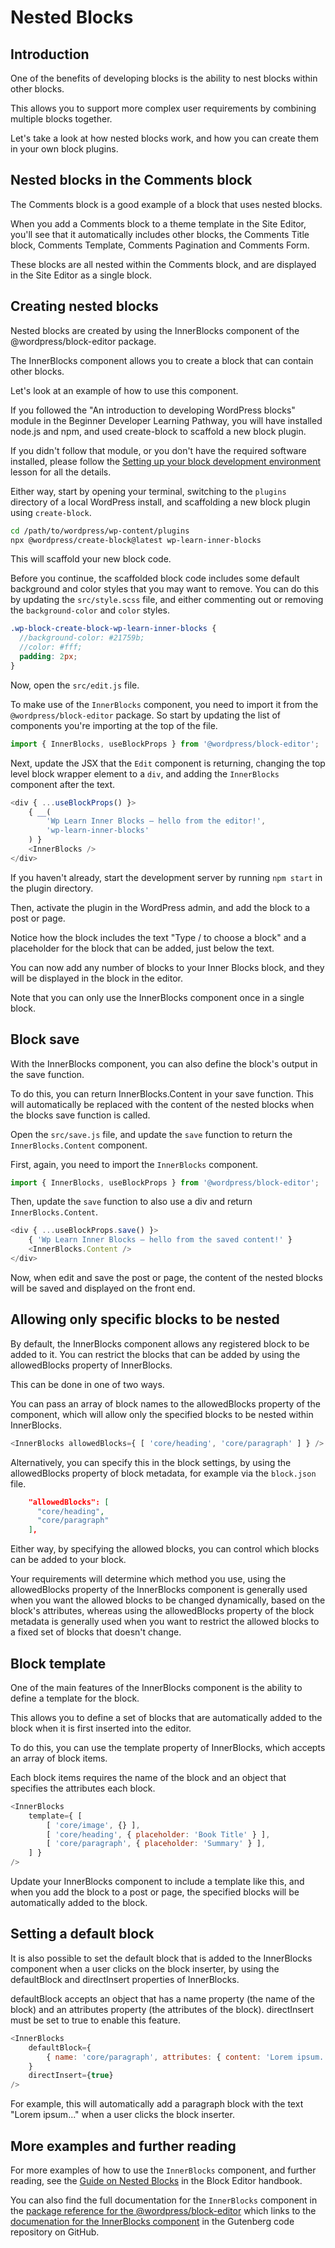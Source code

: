 # Nested Blocks

## Introduction

One of the benefits of developing blocks is the ability to nest blocks within other blocks. 

This allows you to support more complex user requirements by combining multiple blocks together.

Let's take a look at how nested blocks work, and how you can create them in your own block plugins.

## Nested blocks in the Comments block

The Comments block is a good example of a block that uses nested blocks. 

When you add a Comments block to a theme template in the Site Editor, you'll see that it automatically includes other blocks, the Comments Title block, Comments Template, Comments Pagination and Comments Form.

These blocks are all nested within the Comments block, and are displayed in the Site Editor as a single block.

## Creating nested blocks

Nested blocks are created by using the InnerBlocks component of the @wordpress/block-editor package.

The InnerBlocks component allows you to create a block that can contain other blocks.

Let's look at an example of how to use this component.

If you followed the "An introduction to developing WordPress blocks" module in the Beginner Developer Learning Pathway, you will have installed node.js and npm, and used create-block to scaffold a new block plugin.

If you didn't follow that module, or you don't have the required software installed, please follow the [Setting up your block development environment](https://learn.wordpress.org/lesson/setting-up-your-block-development-environment/) lesson for all the details.

Either way, start by opening your terminal, switching to the `plugins` directory of a local WordPress install, and scaffolding a new block plugin using `create-block`.

```bash
cd /path/to/wordpress/wp-content/plugins
npx @wordpress/create-block@latest wp-learn-inner-blocks
```

This will scaffold your new block code.

Before you continue, the scaffolded block code includes some default background and color styles that you may want to remove. You can do this by updating the `src/style.scss` file, and either commenting out or removing the `background-color` and `color` styles.

```scss
.wp-block-create-block-wp-learn-inner-blocks {
  //background-color: #21759b;
  //color: #fff;
  padding: 2px;
}
```

Now, open the `src/edit.js` file.

To make use of the `InnerBlocks` component, you need to import it from the `@wordpress/block-editor` package. So start by updating the list of components you're importing at the top of the file.

```js
import { InnerBlocks, useBlockProps } from '@wordpress/block-editor';
```

Next, update the JSX that the `Edit` component is returning, changing the top level block wrapper element to a `div`, and adding the `InnerBlocks` component after the text.

```js
<div { ...useBlockProps() }>
	{ __(
		'Wp Learn Inner Blocks – hello from the editor!',
		'wp-learn-inner-blocks'
	) }
    <InnerBlocks />
</div>
```

If you haven't already, start the development server by running `npm start` in the plugin directory.

Then, activate the plugin in the WordPress admin, and add the block to a post or page.

Notice how the block includes the text "Type / to choose a block" and a placeholder for the block that can be added, just below the text.

You can now add any number of blocks to your Inner Blocks block, and they will be displayed in the block in the editor.

Note that you can only use the InnerBlocks component once in a single block.

## Block save

With the InnerBlocks component, you can also define the block's output in the save function.

To do this, you can return InnerBlocks.Content in your save function. This will automatically be replaced with the content of the nested blocks when the blocks save function is called.

Open the `src/save.js` file, and update the `save` function to return the `InnerBlocks.Content` component.

First, again, you need to import the `InnerBlocks` component.

```js
import { InnerBlocks, useBlockProps } from '@wordpress/block-editor';
```

Then, update the `save` function to also use a div and return `InnerBlocks.Content`.

```js
<div { ...useBlockProps.save() }>
	{ 'Wp Learn Inner Blocks – hello from the saved content!' }
	<InnerBlocks.Content />
</div>
```

Now, when edit and save the post or page, the content of the nested blocks will be saved and displayed on the front end.

## Allowing only specific blocks to be nested

By default, the InnerBlocks component allows any registered block to be added to it. You can restrict the blocks that can be added by using the allowedBlocks property of InnerBlocks.

This can be done in one of two ways.

You can pass an array of block names to the allowedBlocks property of the component, which will allow only the specified blocks to be nested within InnerBlocks.

```js
<InnerBlocks allowedBlocks={ [ 'core/heading', 'core/paragraph' ] } />
```

Alternatively, you can specify this in the block settings, by using the allowedBlocks property of block metadata, for example via the `block.json` file. 

```json
  	"allowedBlocks": [
      "core/heading",
	  "core/paragraph"
	],
```

Either way, by specifying the allowed blocks, you can control which blocks can be added to your block.

Your requirements will determine which method you use, using the allowedBlocks property of the InnerBlocks component is generally used when you want the allowed blocks to be changed dynamically, based on the block's attributes, whereas using the allowedBlocks property of the block metadata is generally used when you want to restrict the allowed blocks to a fixed set of blocks that doesn't change.

## Block template

One of the main features of the InnerBlocks component is the ability to define a template for the block.

This allows you to define a set of blocks that are automatically added to the block when it is first inserted into the editor.

To do this, you can use the template property of InnerBlocks, which accepts an array of block items.

Each block items requires the name of the block and an object that specifies the attributes each block.

```js
<InnerBlocks
	template={ [
		[ 'core/image', {} ],
		[ 'core/heading', { placeholder: 'Book Title' } ],
		[ 'core/paragraph', { placeholder: 'Summary' } ],
	] }
/>
```

Update your InnerBlocks component to include a template like this, and when you add the block to a post or page, the specified blocks will be automatically added to the block.

## Setting a default block

It is also possible to set the default block that is added to the InnerBlocks component when a user clicks on the block inserter, by using the defaultBlock and directInsert properties of InnerBlocks.

defaultBlock accepts an object that has a name property (the name of the block) and an attributes property (the attributes of the block). directInsert must be set to true to enable this feature.

```js
<InnerBlocks
    defaultBlock={
        { name: 'core/paragraph', attributes: { content: 'Lorem ipsum...' } }
    }
    directInsert={true}
/>
```

For example, this will automatically add a paragraph block with the text "Lorem ipsum..." when a user clicks the block inserter.

## More examples and further reading

For more examples of how to use the `InnerBlocks` component, and further reading, see the [Guide on Nested Blocks](https://developer.wordpress.org/block-editor/how-to-guides/block-tutorial/nested-blocks-inner-blocks/) in the Block Editor handbook.

You can also find the full documentation for the `InnerBlocks` component in the [package reference for the @wordpress/block-editor](https://developer.wordpress.org/block-editor/reference-guides/packages/packages-block-editor/#innerblocks) which links to the [documenation for the InnerBlocks component](https://github.com/WordPress/gutenberg/blob/HEAD/packages/block-editor/src/components/inner-blocks/README.md) in the Gutenberg code repository on GitHub.
